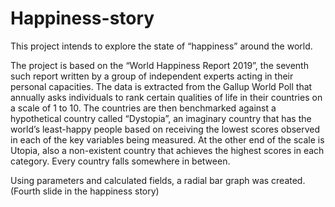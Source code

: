 # Happiness-story
This project intends to explore the state of “happiness” around the world.

The project is based on the “World Happiness Report 2019”, the seventh such report written
by a group of independent experts acting in their personal capacities. The data is extracted from the
Gallup World Poll that annually asks individuals to rank certain qualities of life in their countries on a
scale of 1 to 10. The countries are then benchmarked against a hypothetical country called “Dystopia”,
an imaginary country that has the world’s least-happy people based on receiving the lowest scores
observed in each of the key variables being measured. At the other end of the scale is Utopia, also a
non-existent country that achieves the highest scores in each category. Every country falls somewhere
in between.

Using parameters and calculated fields, a radial bar graph was created. (Fourth slide in the happiness story)
